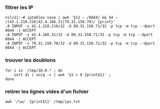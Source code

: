 ### filtrer les IP
```
nslv11:~# iptables-save | awk '$12 ~ /8044/ && $4 ~ /(42.1.210.216|42.4.166.31|79.31.150.70)/ {print}'
-A INPUT -s 42.1.210.216/32 -d 89.31.150.71/32 -p tcp -m tcp --dport 8044 -j ACCEPT
-A INPUT -s 42.4.166.31/32 -d 89.31.150.71/32 -p tcp -m tcp --dport 8044 -j ACCEPT
-A INPUT -s 79.31.150.70/32 -d 89.31.150.71/32 -p tcp -m tcp --dport 8044 -j ACCEPT
```
### trouver les doublons

```
for i in  /tmp/10.0.* ; do 
    sort $i | uniq -c | awk '$1 > 0 {print$1}' ;
done
```
### retirer les lignes vides d'un fichier
```
awk '/\w/  {print$1}' /tmp/ips.txt
```
